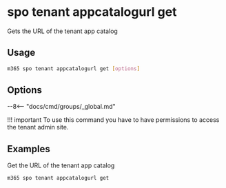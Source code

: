 # spo tenant appcatalogurl get

Gets the URL of the tenant app catalog

## Usage

```sh
m365 spo tenant appcatalogurl get [options]
```

## Options

--8<-- "docs/cmd/groups/_global.md"

!!! important
    To use this command you have to have permissions to access the tenant admin site.

## Examples

Get the URL of the tenant app catalog

```sh
m365 spo tenant appcatalogurl get
```
